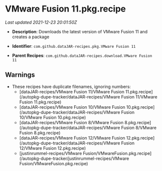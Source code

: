 # VMware Fusion 11.pkg.recipe

_Last updated 2021-12-23 20:01:50Z_

- **Description**: Downloads the latest version of VMware Fusion 11 and creates a package

- **Identifier**: `com.github.dataJAR-recipes.pkg.VMware Fusion 11`

- **Parent Recipes**: `com.github.dataJAR-recipes.download.VMware Fusion 11`


## Warnings

- These recipes have duplicate filenames, ignoring numbers:
    - [dataJAR-recipes/VMware Fusion 11/VMware Fusion 11.pkg.recipe](/autopkg-dupe-tracker/dataJAR-recipes/VMware Fusion 11/VMware Fusion 11.pkg.recipe)
    - [dataJAR-recipes/VMware Fusion 10/VMware Fusion 10.pkg.recipe](/autopkg-dupe-tracker/dataJAR-recipes/VMware Fusion 10/VMware Fusion 10.pkg.recipe)
    - [dataJAR-recipes/VMware Fusion 8/VMware Fusion 8.pkg.recipe](/autopkg-dupe-tracker/dataJAR-recipes/VMware Fusion 8/VMware Fusion 8.pkg.recipe)
    - [dataJAR-recipes/VMware Fusion 12/VMware Fusion 12.pkg.recipe](/autopkg-dupe-tracker/dataJAR-recipes/VMware Fusion 12/VMware Fusion 12.pkg.recipe)
    - [justinrummel-recipes/VMware Fusion/VMwareFusion.pkg.recipe](/autopkg-dupe-tracker/justinrummel-recipes/VMware Fusion/VMwareFusion.pkg.recipe)